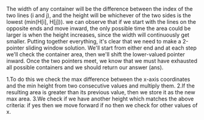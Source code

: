 The width of any container will be the difference between the index of the two lines (i and j), and the height will be whichever of the two sides is the lowest (min(H[i], H[j])).
we can observe that if we start with the lines on the opposite ends and move inward, the only possible time the area could be larger is when the height increases, since the width will continuously get smaller.
Putting together everything, it's clear that we need to make a 2-pointer sliding window solution. We'll start from either end and at each step we'll check the container area, then we'll shift the lower-valued pointer inward. Once the two pointers meet, we know that we must have exhausted all possible containers and we should return our answer (ans).

1.To do this we check the max difference between the x-axis coordinates and the min height from two consecutive values and multiply them.
2.If the resulting area is greater than its previous value, then we store it as the new max area.
3.We check if we have another height which matches the above criteria:
    if yes then we move forward 
    if no then we check for other values of x.
